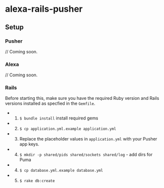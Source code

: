 # alexa-rails-pusher

## Setup

### Pusher

// Coming soon.

### Alexa

// Coming soon.

### Rails

Before starting this, make sure you have the required Ruby version and Rails versions installed as specfied in the `Gemfile`.

 - 1. `$ bundle install` install required gems
 - 2. `$ cp application.yml.example application.yml`
 - 3. Replace the placeholder values in `application.yml` with your Pusher app keys.
 - 4. `$ mkdir -p shared/pids shared/sockets shared/log` - add dirs for Puma
 - 4. `$ cp database.yml.example database.yml`
 - 5. `$ rake db:create`

